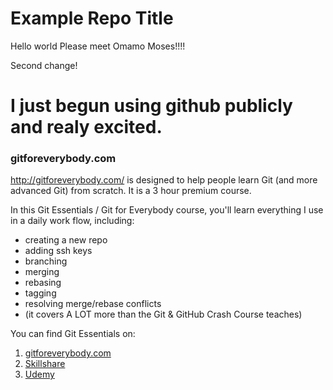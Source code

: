 # Example Repo Title
Hello world Please meet Omamo Moses!!!! 

Second change!

# I just begun using github publicly and realy excited.
### gitforeverybody.com

http://gitforeverybody.com/ is designed to help people learn Git (and more advanced Git) from scratch. It is a 3 hour premium course.

In this Git Essentials / Git for Everybody course, you'll learn everything I use in a daily work flow, including:
* creating a new repo
* adding ssh keys
* branching
* merging 
* rebasing
* tagging
* resolving merge/rebase conflicts 
* (it covers A LOT more than the Git & GitHub Crash Course teaches)

You can find Git Essentials on:

1. [gitforeverybody.com](http://gitforeverybody.com/git-essentials)
2. [Skillshare](https://skl.sh/2viPzB9)
3. [Udemy](https://www.udemy.com/course/git-and-github-tutorial/?referralCode=91132F334DCD0CCAA250) 


